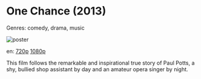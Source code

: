 # One Chance (2013)

Genres: comedy, drama, music

![poster](http://image.tmdb.org/t/p/w500/4Je58HCPQhch89B2bdgsBvs8xy1.jpg)

en:
  [720p](magnet:?xt=urn:btih:1CF8DE8C2411224346D4DBBA922B36C3D8C37E2B&tr=udp://glotorrents.pw:6969/announce&tr=udp://tracker.opentrackr.org:1337/announce&tr=udp://torrent.gresille.org:80/announce&tr=udp://tracker.openbittorrent.com:80&tr=udp://tracker.coppersurfer.tk:6969&tr=udp://tracker.leechers-paradise.org:6969&tr=udp://p4p.arenabg.ch:1337&tr=udp://tracker.internetwarriors.net:1337)
  [1080p](magnet:?xt=urn:btih:371DC20AAFB1A66B0552863092BB43F17C0817CB&tr=udp://glotorrents.pw:6969/announce&tr=udp://tracker.opentrackr.org:1337/announce&tr=udp://torrent.gresille.org:80/announce&tr=udp://tracker.openbittorrent.com:80&tr=udp://tracker.coppersurfer.tk:6969&tr=udp://tracker.leechers-paradise.org:6969&tr=udp://p4p.arenabg.ch:1337&tr=udp://tracker.internetwarriors.net:1337)
  


This film follows the remarkable and inspirational true story of Paul Potts, a shy, bullied shop assistant by day and an amateur opera singer by night.